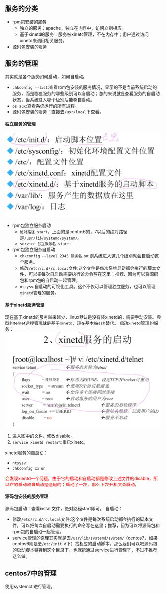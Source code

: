 ## 服务的分类
- rpm包安装的服务
  - 独立的服务：apache，独立在内存中，访问立刻相应。
  - 基于xinetd的服务：服务被xinetd管理，不在内存中；用户通过访问xinetd来调用相关服务。
- 源码包安装的服务

## 服务的管理
其实就是各个服务如何启动，如何自启动。
- `chkconfig --list`:查看rpm包安装的服务情况，显示的不是当前系统启动的服务，而是哪些服务的哪些级别可以自启动；总的来说就是查看服务的自启动状态，当系统进入哪个级别后能够自启动。
- `ps aux`:查看系统运行的所有进程。
- 源码包安装的服务：直接去`/usr/local`下查看。

#### 独立服务的管理
![](/截图/截屏2020-03-1921.01.19.png)
- rpm包独立服务启动
  - `绝对路径 start`，上面的是centos6的，7以后的绝对路径是`/usr/lib/systemd/system/`。
  - `service 独立服务名 start`
- rpm包独立服务自启动
  - `chkconfig --level 2345 服务名 on`:则系统进入这几个级别就会自启动这个服务。
  - 修改`/etc/rc.d/rc.local`文件:这个文件是每次系统启动都会执行的脚本文件，可以把每次自启动需要执行的命令写在这里；推荐，因为可以将源码包和rpm包的自启动一起管理。
  - `ntsysv`:自启动的可视化工具。这个不仅可以管理独立服务，也可以管理`xinetd`管理的服务。

#### 基于xinetd服务管理
现在基于xinetd的服务越来越少，linux默认是没有装xinetd的，需要手动安装。典型的telnet远程管理就是基于xinetd，现在基本被ssh替代。
启动xinetd管理的服务：
![](/截图/截屏2020-03-1921.39.39.png)
1. 进入图中的文件，修改disable。
2. `service xinetd restart`:重启xinetd。

xinetd服务的自启动：
- `ntsysv`
- `chkconfig xx on`

<font color=red>会发现xientd一个问题，由于它的启动和自启动都是修改上述文件的disable，所以它的启动和自启动是通用的；启动了一次，那么下次开机又会启动。</font>

#### 源码包安装的服务管理
源码包启动：查看install文件，绝对路径start即可。
自启动：
- 修改`/etc/rc.d/rc.local`文件:这个文件是每次系统启动都会执行的脚本文件，可以把每次自启动需要执行的命令写在这里；推荐，因为可以将源码包和rpm包的自启动一起管理。
- service管理的原理其实就是去`/usr/lib/systemd/system/`（centos7，如果centos6则是去`/etc/init.d`下）找相应的启动脚本，那么我们可以吧源码包的启动脚本链接到这个目录下，也就能通过service进行管理了，不过不推荐这么做。

## centos7中的管理
使用systemctl进行管理。